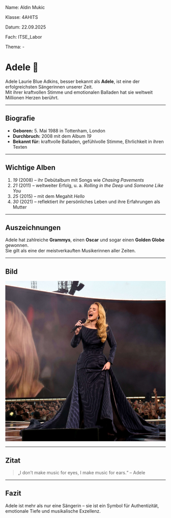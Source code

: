 Name: Aldin Mukic

Klasse: 4AHITS

Datum: 22.09.2025

Fach: ITSE_Labor

Thema: -


# Adele 🎤

Adele Laurie Blue Adkins, besser bekannt als **Adele**, ist eine der erfolgreichsten Sängerinnen unserer Zeit.  
Mit ihrer kraftvollen Stimme und emotionalen Balladen hat sie weltweit Millionen Herzen berührt.  

---

## Biografie

- **Geboren:** 5. Mai 1988 in Tottenham, London  
- **Durchbruch:** 2008 mit dem Album *19*  
- **Bekannt für:** kraftvolle Balladen, gefühlvolle Stimme, Ehrlichkeit in ihren Texten  

---

## Wichtige Alben

1. *19* (2008) – ihr Debütalbum mit Songs wie *Chasing Pavements*  
2. *21* (2011) – weltweiter Erfolg, u. a. *Rolling in the Deep* und *Someone Like You*  
3. *25* (2015) – mit dem Megahit *Hello*  
4. *30* (2021) – reflektiert ihr persönliches Leben und ihre Erfahrungen als Mutter  

---

## Auszeichnungen

Adele hat zahlreiche **Grammys**, einen **Oscar** und sogar einen **Golden Globe** gewonnen.  
Sie gilt als eine der meistverkauften Musikerinnen aller Zeiten.  

---

## Bild

![Adele](img/adele.jpg)

---

## Zitat

> „I don’t make music for eyes, I make music for ears.“ – Adele  

---

## Fazit

Adele ist mehr als nur eine Sängerin – sie ist ein Symbol für Authentizität, emotionale Tiefe und musikalische Exzellenz.  
